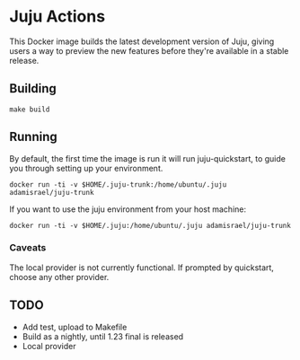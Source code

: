 # Juju Actions

This Docker image builds the latest development version of Juju, giving users a way to preview the new features before they're available in a stable release.

## Building

    make build

## Running

By default, the first time the image is run it will run juju-quickstart, to guide you through setting up your environment.

    docker run -ti -v $HOME/.juju-trunk:/home/ubuntu/.juju adamisrael/juju-trunk

If you want to use the juju environment from your host machine:

    docker run -ti -v $HOME/.juju:/home/ubuntu/.juju adamisrael/juju-trunk

### Caveats

The local provider is not currently functional. If prompted by quickstart, choose any other provider.

## TODO
- Add test, upload to Makefile
- Build as a nightly, until 1.23 final is released
- Local provider
